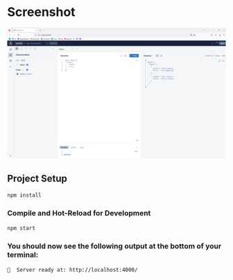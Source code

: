 # Screenshot

![Alt text](image.png)

## Project Setup

```sh
npm install
```

### Compile and Hot-Reload for Development

```sh
npm start
```

### You should now see the following output at the bottom of your terminal:

```sh
🚀  Server ready at: http://localhost:4000/
```
